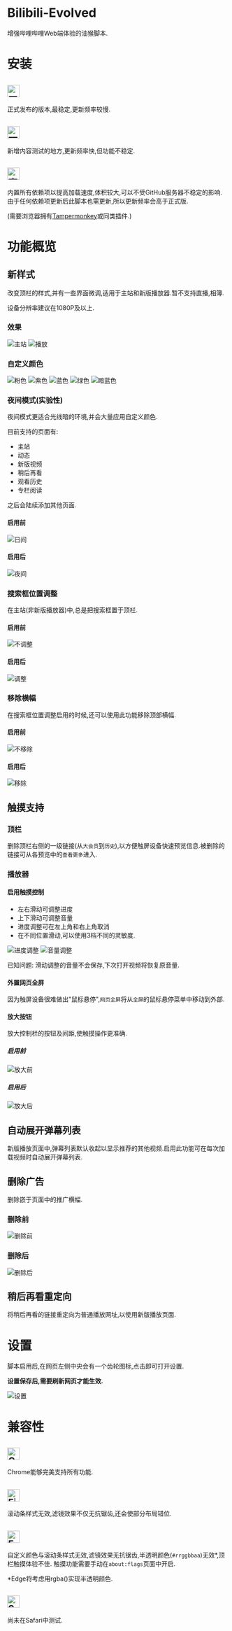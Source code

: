 # Bilibili-Evolved
增强哔哩哔哩Web端体验的油猴脚本.

# 安装
## [![正式版](https://img.shields.io/badge/正式版-v0.9.7-green.svg?style=flat-square&colorB=009688)](https://github.com/the1812/Bilibili-Evolved/raw/master/bilibili-evolved.user.js)
正式发布的版本,最稳定,更新频率较慢.
## [![预览版](https://img.shields.io/badge/预览版-v0.9.7-yellow.svg?style=flat-square&colorB=607D8B)](https://github.com/the1812/Bilibili-Evolved/raw/preview/bilibili-evolved.preview.user.js)
新增内容测试的地方,更新频率快,但功能不稳定.
## [![离线版](https://img.shields.io/badge/离线版-v11.33-blue.svg?style=flat-square)](https://github.com/the1812/Bilibili-Evolved/raw/master/bilibili-evolved.offline.user.js)
内置所有依赖项以提高加载速度,体积较大,可以不受GitHub服务器不稳定的影响. 由于任何依赖项更新后此脚本也需更新,所以更新频率会高于正式版.

(需要浏览器拥有[Tampermonkey](https://tampermonkey.net/)或同类插件.)

# 功能概览
## 新样式
改变顶栏的样式,并有一些界面微调,适用于主站和新版播放器.暂不支持直播,相簿.

设备分辨率建议在1080P及以上.
### 效果
![主站](images/new-navbar.png)
![播放](images/new-navbar-stardust.png)
### 自定义颜色
![粉色](images/new-navbar-stardust.png)
![紫色](images/new-navbar-purple.png)
![蓝色](images/new-navbar-lightBlue.png)
![绿色](images/new-navbar-teal.png)
![暗蓝色](images/new-navbar-blueGrey.png)
### 夜间模式(实验性)
夜间模式更适合光线暗的环境,并会大量应用自定义颜色.

目前支持的页面有:
- 主站
- 动态
- 新版视频
- 稍后再看
- 观看历史
- 专栏阅读

之后会陆续添加其他页面.
#### 启用前
![日间](images/light-style.png)
#### 启用后
![夜间](images/dark-style.png)
### 搜索框位置调整
在主站(非新版播放器)中,总是把搜索框置于顶栏.
#### 启用前
![不调整](images/original-navbar.png)
#### 启用后
![调整](images/override-navbar.png)
### 移除横幅
在搜索框位置调整启用的时候,还可以使用此功能移除顶部横幅.
#### 启用前
![不移除](images/override-navbar.png)
#### 启用后
![移除](images/no-banner.png)
## 触摸支持
### 顶栏
删除顶栏右侧的一级链接(从`大会员`到`历史`),以方便触屏设备快速预览信息.被删除的链接可从各预览中的`查看更多`进入.
### 播放器
#### 启用触摸控制
- 左右滑动可调整进度
- 上下滑动可调整音量
- 进度调整可在左上角和右上角取消
- 在不同位置滑动,可以使用3档不同的灵敏度.

![进度调整](images/adjust-playback.png)
![音量调整](images/adjust-volume.png)

已知问题: 滑动调整的音量不会保存,下次打开视频将恢复原音量.
#### 外置网页全屏
因为触屏设备很难做出"鼠标悬停",`网页全屏`将从`全屏`的鼠标悬停菜单中移动到外部.
#### 放大按钮
放大控制栏的按钮及间距,使触摸操作更准确.
##### 启用前
![放大前](images/player-buttons-original.png)
##### 启用后
![放大后](images/player-buttons-large.png)
## 自动展开弹幕列表
新版播放页面中,弹幕列表默认收起以显示推荐的其他视频.启用此功能可在每次加载视频时自动展开弹幕列表.
## 删除广告
删除嵌于页面中的推广横幅.
### 删除前
![删除前](images/remove-ads-before.png)
### 删除后
![删除后](images/remove-ads-after.png)
## 稍后再看重定向
将稍后再看的链接重定向为普通播放网址,以使用新版播放页面.

# 设置
脚本启用后,在网页左侧中央会有一个齿轮图标,点击即可打开设置.

**设置保存后,需要刷新网页才能生效.**

![设置](images/gui-settings.png)

# 兼容性
## ![Chrome](https://img.shields.io/badge/Chrome-兼容-brightgreen.svg?style=flat-square&colorB=009688)
Chrome能够完美支持所有功能.
## ![Firfox](https://img.shields.io/badge/FireFox-部分兼容-yellow.svg?style=flat-square&colorB=FF6F00)
滚动条样式无效,滤镜效果不仅无抗锯齿,还会使部分布局错位.
## ![Edge](https://img.shields.io/badge/Edge-部分兼容-yellow.svg?style=flat-square&colorB=FF6F00)
自定义颜色与滚动条样式无效,滤镜效果无抗锯齿,半透明颜色(`#rrggbbaa`)无效*,顶栏触摸体验不佳. 触摸功能需要手动在`about:flags`页面中开启.

*Edge将考虑用rgba()实现半透明颜色.
## ![Safari](https://img.shields.io/badge/Safari-未知-lightgrey.svg?style=flat-square&colorB=323232)
尚未在Safari中测试.

<style>
img[src^='https://img.shields'],
img[data-canonical-src^='https://img.shields']
{
    height: 28px;
}
</style>
